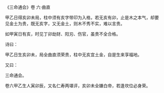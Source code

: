 《三命通会》卷 六·曲直

甲乙日得亥卯未局，柱中须有亥字带印为入格，若无亥有卯，止是木之本气，却要见金土为贵，既无亥字，又无金土，则木不秀不实，难以言贵。

如甲寅日有亥，时见丁卯劫财、阳刃、伤官，虽贵不全合格。

诗曰：

甲乙日生亥卯未，局全曲直须荣贵，柱中无亥宜土金，自是生来享福地。

又曰：

三命通会。

卷六甲乙生人寅卯辰，又名仁寿两堪评，亥卯未全嫌白帝，若逢坎位必身荣。

